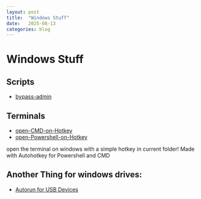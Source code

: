 ```yaml
---
layout: post
title:  "Windows Stuff"
date:   2025-08-13
categories: blog
---
```

# Windows Stuff

## Scripts
- [bypass-admin](/blog/2025/10/15/bypass-admin)

## Terminals

- [open-CMD-on-Hotkey](https://github.com/ShadowDara/open-cmd-on-Hotkey)
- [open-Powershell-on-Hotkey](https://github.com/ShadowDara/open-powershell-on-Hotkey)

open the terminal on windows with a simple hotkey in current folder! Made with Autohotkey for Powershell and CMD

## Another Thing for windows drives:
- [Autorun for USB Devices](/blog/2025/07/15/autorun_for_usb.html)
